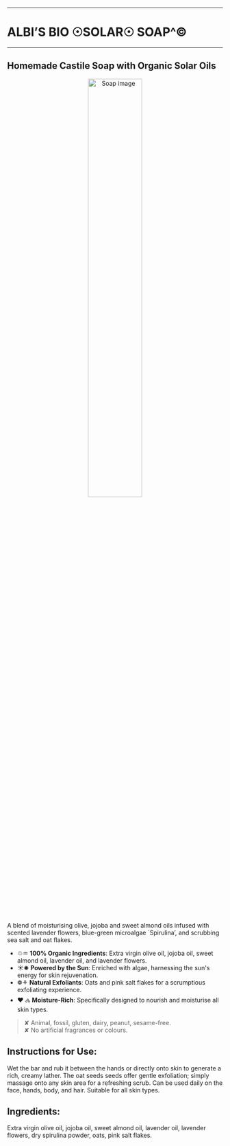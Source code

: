 
---


# **ALBI’S BIO ☉SOLAR☉  SOAP^©**  

---


## **Homemade Castile Soap with Organic Solar Oils**  

<p align="center">
  <img src="{{ site.url }}/assets/figs/algalsoap.png" alt="Soap image" title="Olive Algal Soap" style="width: 50%;"/>
</p>


A blend of moisturising olive, jojoba and sweet almond oils infused with scented lavender flowers, blue-green microalgae `Spirulina’, and scrubbing sea salt and oat flakes.  

- ♲♒︎ **100% Organic Ingredients**: Extra virgin olive oil, jojoba oil, sweet almond oil, lavender oil, and lavender flowers.  
- ☀︎✺ **Powered by the Sun**: Enriched with algae, harnessing the sun's energy for skin rejuvenation.  
- ❁⚘ **Natural Exfoliants**: Oats and pink salt flakes for a scrumptious exfoliating experience.  
- ❤︎ 🝆 **Moisture-Rich**: Specifically designed to nourish and moisturise all skin types.  

> ✘ Animal, fossil, gluten, dairy, peanut, sesame-free.     
> ✘ No artificial fragrances or colours.  

## **Instructions for Use:**

Wet the bar and rub it between the hands or directly onto skin to generate a rich, creamy lather. The oat seeds seeds offer gentle exfoliation; simply massage onto any skin area for a refreshing scrub. Can be used daily on the face, hands, body, and hair. Suitable for all skin types.

## **Ingredients:**  

Extra virgin olive oil, jojoba oil, sweet almond oil, lavender oil, lavender flowers, dry spirulina powder, oats, pink salt flakes. 

</div>

